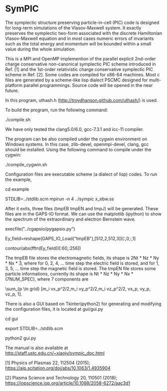 # SymPIC
The symplectic structure preserving particle-in-cell (PIC) code is 
designed for long-term simulations of the Vlasov-Maxwell system. It 
exactly preserves the symplectic two-form associated with the discrete 
Hamiltonian Vlasov-Maxwell equation and in most cases numeric errors 
of invariants such as the total energy and momentum will be bounded within
a small value during the whole simulation.

This is a MPI and OpenMP implemention of the parallel explicit 
2nd-order charge conservative non-canonical symplectic PIC scheme 
introduced in Ref. [1] and the 1st-order relativistic charge 
conservative symplectic PIC scheme in Ref. [2]. Some codes are compiled
for x86-64 machines. Most c files are generated by a scheme-like lisp 
dialect PSCMC designed for multi-platform parallel programmings. Source 
code will be opened in the near future.

In this program, uthash.h (http://troydhanson.github.com/uthash/) is 
used.

To build the program, run the following command:

./compile.sh

We have only tested the clang5.0/6.0, gcc-7.3.1 and icc-11 compiler.

The program can be also compiled under the cygwin environment on Windows 
systems. In this case, zlib-devel, openmpi-devel, clang, gcc should be 
installed. Using the following command to compile under the cygwin:

./compile_cygwin.sh

Configuration files are executable scheme (a dialect of lisp) codes. To run
the example, 

cd example

STDLIB=../stdlib.scm mpirun -n 4 ../sympic x_ebw.ss

After it exits, three files (tmpEB tmpEN and tmpJ) will be generated. 
These files are in the GAPS-IO format. We can use the matplotlib (ipython) to 
show the spectrum of the extraordinary and electron Bernstein wave.

execfile("../cgapsio/pygapsio.py")

Ey_field=reshape(GAPS_IO_Load("tmpEB"),[512,2,512,3])[:,0,:,1]

contour(abs(fftn(Ey_field))[:60,:256])

The tmpEB file stores the electromagnetic fields, its shape
is 2Nt * Nz * Ny * Nx * 3, where for 0, 2, 4, ... time step the 
electric field is stored, and for 1, 3, 5, ... time step the 
magnetic field is stored. The tmpEN file stores some particle
informations, currently its shape is Nt * Nz * Ny * Nx * (7NUM_SPEC), 
where 7 components are 

\sum_{p \in grid} [m_i vx_p^2/2,m_i vy_p^2/2,m_i vz_p^2/2, vx_p, vy_p, vz_p, 1].

There is also a GUI based on Tkinter(python2) for generating and 
modifying the configuration files, it is located at gui/gui.py

cd gui

export STDLIB=../stdlib.scm

python2 gui.py

The manual is also available at http://staff.ustc.edu.cn/~xiaojy/sympic_doc.html


[1] Physics of Plasmas 22, 112504 (2015); https://aip.scitation.org/doi/abs/10.1063/1.4935904

[2] Plasma Science and Technology 20, 110501 (2018); https://iopscience.iop.org/article/10.1088/2058-6272/aac3d1
